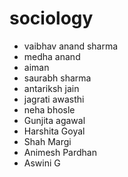 # sociology
- vaibhav anand sharma
- medha anand
- aiman 
- saurabh sharma 
- antariksh jain
- jagrati awasthi
- neha bhosle
- Gunjita agawal
- Harshita Goyal
- Shah Margi
- Animesh Pardhan
- Aswini G 